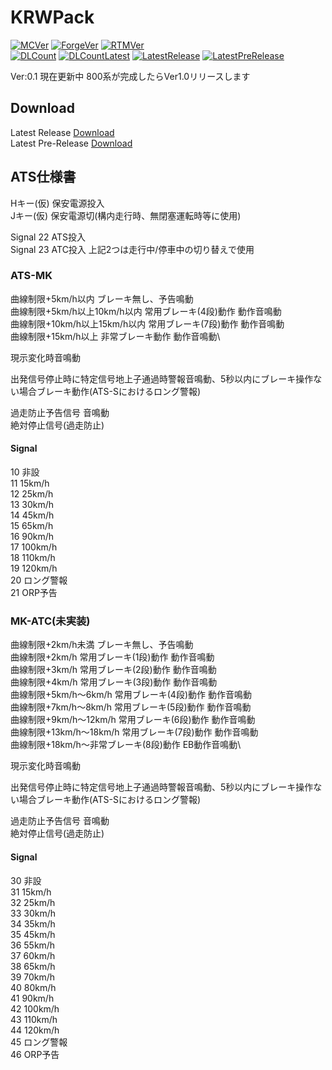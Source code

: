 # KRWPack

[![MCVer](https://img.shields.io/badge/Minecraft-1.7.10-brightgreen)](https://www.minecraft.net/)
[![ForgeVer](https://img.shields.io/badge/Forge-10.13.4.1614-important)](https://files.minecraftforge.net/maven/net/minecraftforge/forge/index_1.7.10.html)
[![RTMVer](https://img.shields.io/badge/RealTrainMod-1.7.10.40-informational)](https://www.curseforge.com/minecraft/mc-mods/realtrainmod/files/2940834)  
[![DLCount](https://img.shields.io/github/downloads/Mei8n/KRWPack/total)](https://github.com/Mei8n/KRWPack/releases)
[![DLCountLatest](https://img.shields.io/github/downloads/Mei8n/KRWPack/latest/total)](https://github.com/Mei8n/KRWPack/releases/latest)
[![LatestRelease](https://img.shields.io/github/v/release/Mei8n/KRWPack)](https://github.com/Mei8n/KRWPack/releases/latest)
[![LatestPreRelease](https://img.shields.io/github/v/release/Mei8n/KRWPack?include_prereleases)](https://github.com/Mei8n/KRWPack/releases)

Ver:0.1 現在更新中 800系が完成したらVer1.0リリースします

## Download

Latest Release [Download](https://github.com/Mei8n/KRWPack/releases/latest)  
Latest Pre-Release [Download](https://github.com/Mei8n/KRWPack/releases)

## ATS仕様書

Hキー(仮) 保安電源投入\
Jキー(仮) 保安電源切(構内走行時、無閉塞運転時等に使用)

Signal 22 ATS投入\
Signal 23 ATC投入
上記2つは走行中/停車中の切り替えで使用


### ATS-MK
曲線制限+5km/h以内 ブレーキ無し、予告鳴動\
曲線制限+5km/h以上10km/h以内 常用ブレーキ(4段)動作 動作音鳴動\
曲線制限+10km/h以上15km/h以内 常用ブレーキ(7段)動作 動作音鳴動\
曲線制限+15km/h以上 非常ブレーキ動作 動作音鳴動\

現示変化時音鳴動

出発信号停止時に特定信号地上子通過時警報音鳴動、5秒以内にブレーキ操作ない場合ブレーキ動作(ATS-Sにおけるロング警報)

過走防止予告信号 音鳴動\
絶対停止信号(過走防止)


#### Signal

10 非設\
11 15km/h\
12 25km/h\
13 30km/h\
14 45km/h\
15 65km/h\
16 90km/h\
17 100km/h\
18 110km/h\
19 120km/h\
20 ロング警報\
21 ORP予告





### MK-ATC(未実装)
曲線制限+2km/h未満 ブレーキ無し、予告鳴動\
曲線制限+2km/h 常用ブレーキ(1段)動作 動作音鳴動\
曲線制限+3km/h 常用ブレーキ(2段)動作 動作音鳴動\
曲線制限+4km/h 常用ブレーキ(3段)動作 動作音鳴動\
曲線制限+5km/h～6km/h 常用ブレーキ(4段)動作 動作音鳴動\
曲線制限+7km/h～8km/h 常用ブレーキ(5段)動作 動作音鳴動\
曲線制限+9km/h～12km/h 常用ブレーキ(6段)動作 動作音鳴動\
曲線制限+13km/h～18km/h 常用ブレーキ(7段)動作 動作音鳴動\
曲線制限+18km/h～非常ブレーキ(8段)動作 EB動作音鳴動\

現示変化時音鳴動

出発信号停止時に特定信号地上子通過時警報音鳴動、5秒以内にブレーキ操作ない場合ブレーキ動作(ATS-Sにおけるロング警報)

過走防止予告信号 音鳴動\
絶対停止信号(過走防止)


#### Signal

30 非設\
31 15km/h\
32 25km/h\
33 30km/h\
34 35km/h\
35 45km/h\
36 55km/h\
37 60km/h\
38 65km/h\
39 70km/h\
40 80km/h\
41 90km/h\
42 100km/h\
43 110km/h\
44 120km/h\
45 ロング警報\
46 ORP予告
